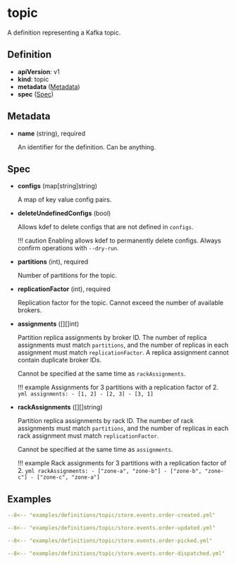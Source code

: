 # topic

A definition representing a Kafka topic.

## Definition

- **apiVersion**: v1
- **kind**: topic
- **metadata** ([Metadata](#metadata))
- **spec** ([Spec](#spec))

## Metadata

- **name** (string), required

    An identifier for the definition. Can be anything.

## Spec

- **configs** (map[string]string)

    A map of key value config pairs.

- **deleteUndefinedConfigs** (bool)

    Allows kdef to delete configs that are not defined in `configs`.

    !!! caution
        Enabling allows kdef to permanently delete configs. Always confirm operations with `--dry-run`.

- **partitions** (int), required

    Number of partitions for the topic.

- **replicationFactor** (int), required

    Replication factor for the topic. Cannot exceed the number of available brokers.

- **assignments** ([][]int)

    Partition replica assignments by broker ID.
    The number of replica assignments must match `partitions`, and the number of replicas in each assignment must match `replicationFactor`.
    A replica assignment cannot contain duplicate broker IDs.

    Cannot be specified at the same time as `rackAssignments`.

    !!! example
        Assignments for 3 partitions with a replication factor of 2.
        ```yml
        assignments:
        - [1, 2]
        - [2, 3]
        - [3, 1]
        ```

- **rackAssignments** ([][]string)

    Partition replica assignments by rack ID.
    The number of rack assignments must match `partitions`, and the number of replicas in each rack assignment must match `replicationFactor`.

    Cannot be specified at the same time as `assignments`.

    !!! example
        Rack assignments for 3 partitions with a replication factor of 2.
        ```yml
        rackAssignments:
        - ["zone-a", "zone-b"]
        - ["zone-b", "zone-c"]
        - ["zone-c", "zone-a"]
        ```

## Examples

```yml
--8<-- "examples/definitions/topic/store.events.order-created.yml"
```

```yml
--8<-- "examples/definitions/topic/store.events.order-updated.yml"
```

```yml
--8<-- "examples/definitions/topic/store.events.order-picked.yml"
```

```yml
--8<-- "examples/definitions/topic/store.events.order-dispatched.yml"
```
